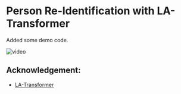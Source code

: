# Person Re-Identification with LA-Transformer

Added some demo code.

![video](Video\Out\twin.gif)

## Acknowledgement:

- [LA-Transformer](https://github.com/SiddhantKapil/LA-Transformer.git)